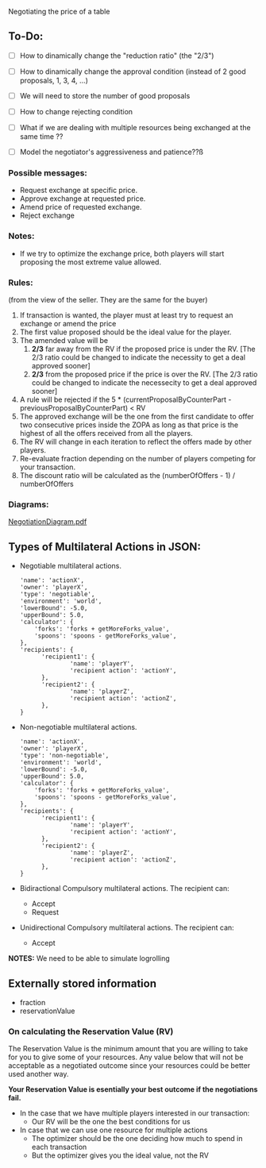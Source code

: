Negotiating the price of a table 

## To-Do:

- [ ] How to dinamically change the "reduction ratio" (the "2/3")
- [ ] How to dinamically change the approval condition (instead of 2 good proposals, 1, 3, 4, ...)
- [ ] We will need to store the number of good proposals 
- [ ] How to change rejecting condition
- [ ] What if we are dealing with multiple resources being exchanged at the same time ??
- [ ] Model the negotiator's aggressiveness and patience??ß



### Possible messages:

* Request exchange at specific price.
* Approve exchange at requested price.
* Amend price of requested exchange.
* Reject exchange 



### Notes:

* If we try to optimize the exchange price, both players will start proposing the most extreme value allowed. 



### Rules: 

(from the view of the seller. They are the same for the buyer)

1. If transaction is wanted, the player must at least try to request an exchange or amend the price 
2. The first value proposed should be the ideal value for the player.
3. The amended value will be
   1. **2/3** far away from the RV if the proposed price is under the RV. [The 2/3 ratio could be changed to indicate the necessity to get a deal approved sooner]
   2. **2/3** from the proposed price if the price is over the RV. [The 2/3 ratio could be changed to indicate the necessecity to get a deal approved sooner]
4. A rule will be rejected if the 5 * (currentProposalByCounterPart - previousProposalByCounterPart) < RV
5. The approved exchange will be the one from the first candidate to offer two consecutive prices inside the ZOPA as long as that price is the highest of all the offers received from all the players.
6. The RV will change in each iteration to reflect the offers made by other players. 
7. Re-evaluate fraction depending on the number of players competing for your transaction.
8. The discount ratio will be calculated as the (numberOfOffers - 1) / numberOfOffers



### Diagrams:

 [NegotiationDiagram.pdf](files/NegotiationDiagram.pdf) 



## Types of Multilateral Actions in JSON:

* Negotiable multilateral actions.

  ```MongoDB
  'name': 'actionX',
  'owner': 'playerX',
  'type': 'negotiable',
  'environment': 'world',
  'lowerBound': -5.0,
  'upperBound': 5.0,
  'calculator': {
      'forks': 'forks + getMoreForks_value',
      'spoons': 'spoons - getMoreForks_value',
  },
  'recipients': {
  		'recipient1': {
  				'name': 'playerY',
  				'recipient action': 'actionY',
  		},
  		'recipient2': {
  				'name': 'playerZ',
  				'recipient action': 'actionZ',
  		},
  }
  ```

* Non-negotiable multilateral actions.

  ```MongoDB
  'name': 'actionX',
  'owner': 'playerX',
  'type': 'non-negotiable',
  'environment': 'world',
  'lowerBound': -5.0,
  'upperBound': 5.0,
  'calculator': {
      'forks': 'forks + getMoreForks_value',
      'spoons': 'spoons - getMoreForks_value',
  },
  'recipients': {
  		'recipient1': {
  				'name': 'playerY',
  				'recipient action': 'actionY',
  		},
  		'recipient2': {
  				'name': 'playerZ',
  				'recipient action': 'actionZ',
  		},
  }
  ```

* Bidiractional Compulsory multilateral actions. The recipient can:

  * Accept
  * Request

* Unidirectional Compulsory multilateral actions. The recipient can:

  * Accept

**NOTES:** We need to be able to simulate logrolling 



## Externally stored information 

* fraction
* reservationValue 



### On calculating the Reservation Value (RV)

The Reservation Value is the minimum amount that you are willing to take for you to give some of your resources. Any value below that will not be acceptable as a negotiated outcome since your resources could be better used another way.

**Your Reservation Value is esentially your best outcome if the negotiations fail.**

* In the case that we have multiple players interested in our transaction:
  * Our RV will be the one the best conditions for us 
* In case that we can use one resource for multiple actions 
  * The optimizer should be the one deciding how much to spend in each transaction
  * But the optimizer gives you the ideal value, not the RV

